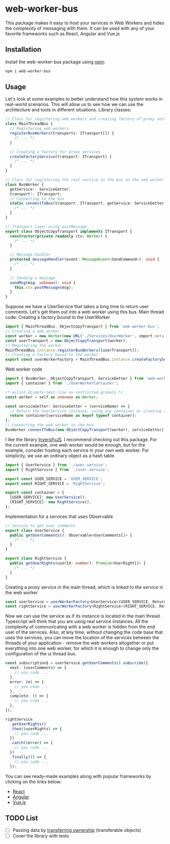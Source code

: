 # web-worker-bus

This package makes it easy to host your services in Web Workers and hides the complexity of messaging with them.
It can be used with any of your favorite frameworks such as React, Angular and Vue.js

## Installation

Install the web-worker-bus package using [npm](https://www.npmjs.com/):

```bash
npm i web-worker-bus
```

## Usage

Let's look at some examples to better understand how this system works in real-world scenarios. This will allow us to see how we can use the architecture and tools in different situations.
Library classes:

```ts
// Class for registering web workers and creating factory of proxy services
class MainThreadBus {
  // Registering web workers
  registerBusWorkers(transports: ITransport[]) {
    /* ... */
  }

  // Creating a factory for proxy services
  createFactoryService(transport: ITransport) {
    /* ... */
  }
}

// Class for registering the real service in the bus on the web worker side
class BusWorker {
  getService!: ServiceGetter;
  transport!: ITransport;
  // Connecting to the bus
  static connectToBus(transport: ITransport, getService: ServiceGetter, initHandler?: InitEventHandler) {
    /* ... */
  }
}

// Transport layer using postMessage
export class ObjectCopyTransport implements ITransport {
  constructor(private readonly ctx: Worker) {
    /* ... */
  }

  // Message handler
  protected messageHandler(event: MessageEvent<SendCommand>): void {
    /* ... */
  }

  // Sending a message
  sendMsg(msg: unknown): void {
    this.ctx.postMessage(msg);
  }
}
```

Suppose we have a UserService that takes a long time to return user comments. Let's get them out into a web worker using this bus. Main thread code:
Creating a factory bound to the UserWorker

```ts
import { MainThreadBus, ObjectCopyTransport } from 'web-worker-bus';
// Creating a web worker
const worker = new Worker(new URL('./Services/UserWorker', import.meta.url));
const userTransport = new ObjectCopyTransport(worker);
// Registering the worker
MainThreadBus.instance.registerBusWorkers([userTransport]);
// Creating a factory bound to the worker
export const userWorkerFactory = MainThreadBus.instance.createFactoryService(userTransport);
```

Web worker code

```ts
import { BusWorker, ObjectCopyTransport, ServiceGetter } from 'web-worker-bus';
import { container } from './UserWorkerContainer';

/* eslint-disable-next-line no-restricted-globals */
const worker = self as unknown as Worker;

const serviceGetter: ServiceGetter = (serviceName) => {
  // Return the UserService instance, using any container or creating the class instance directly
  return container[serviceName as keyof typeof container];
};
// Connecting the web worker to the bus
BusWorker.connectToBus(new ObjectCopyTransport(worker), serviceGetter);
```

I like the library [InversifyJS](https://github.com/inversify/InversifyJS). I recommend checking out this package.
For the current example, one web worker would be enough, but for the example, consider hosting each service in your own web worker.
For simplicity, we use an ordinary object as a hash table.

```ts
import { UserService } from './user.service';
import { RightService } from './user.service';

export const USER_SERVICE = 'USER_SERVICE';
export const RIGHT_SERVICE = 'RightService';

export const container = {
  [USER_SERVICE]: new UserService(),
  [RIGHT_SERVICE]: new RightService(),
};
```

Implementation for a services that uses Observable

```ts
// Service to get user comments
export class UserService {
  public getUserComments(): Observable<UserComments[]> {
    /* ... */
  }
}

export class RightService {
  public getUserRights(userId: number): Promise<UserRight[]> {
    /* ... */
  }
}
```

Creating a proxy service in the main thread, which is linked to the service in the web worker

```ts
const userService = userWorkerFactory<UserService>(USER_SERVICE, ReturnType.rxjsObservable);
const rightService = userWorkerFactory<RightService>(RIGHT_SERVICE, ReturnType.promise);
```

Now we can use the service as if its instance is located in the main thread. Typescript will think that you are using real service instances. All the complexity of communicating with a web worker is hidden from the end user of the services. Also, at any time, without changing the code base that uses the services, you can move the location of the services between the threads of your application - remove the web workers altogether or put everything into one web worker, for which it is enough to change only the configuration of the ui thread bus.

```ts
const subscription$ = userService.getUserComments().subscribe({
  next: (userComments) => {
    // you code ...
  },
  error: (e) => {
    // you code ...
  },
  complete: () => {
    // you code ...
  },
});

rightService
  .getUserRights()
  .then((userRights) => {
    // you code ...
  })
  .catch((error) => {
    // you code ...
  })
  .finally(() => {
    // you code ...
  });
```

You can see ready-made examples along with popular frameworks by clicking on the links below:

- [React](https://github.com/anchmelev/web-worker-bus/tree/main/examples/react-ex)
- [Angular](https://github.com/anchmelev/web-worker-bus/tree/main/examples/angular-ex)
- [Vue.js](https://github.com/anchmelev/web-worker-bus/tree/main/examples/vue-ex)

## TODO List

- [ ] Passing data by [transferring ownership](https://developer.mozilla.org/en-US/docs/Web/API/Web_Workers_API/Using_web_workers#passing_data_by_transferring_ownership_transferable_objects) (transferable objects)
- [ ] Cover the library with tests
